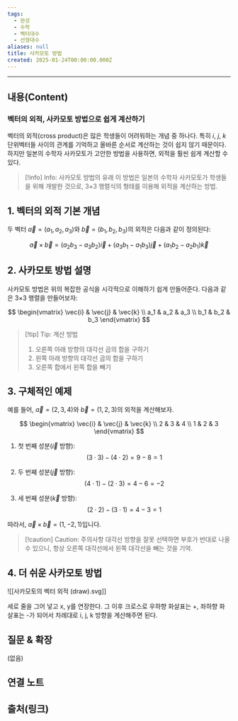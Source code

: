```yaml
---
tags:
  - 완성
  - 수학
  - 벡터대수
  - 선형대수
aliases: null
title: 사카모토 방법
created: 2025-01-24T00:00:00.000Z
---
```


---

## 내용(Content)

### 벡터의 외적, 사카모토 방법으로 쉽게 계산하기

벡터의 외적(cross product)은 많은 학생들이 어려워하는 개념 중 하나다. 특히 $i$, $j$, $k$ 단위벡터들 사이의 관계를 기억하고 올바른 순서로 계산하는 것이 쉽지 않기 때문이다. 하지만 일본의 수학자 사카모토가 고안한 방법을 사용하면, 외적을 훨씬 쉽게 계산할 수 있다.

> [!info] Info: 사카모토 방법의 유래
> 이 방법은 일본의 수학자 사카모토가 학생들을 위해 개발한 것으로, 3×3 행렬식의 형태를 이용해 외적을 계산하는 방법.

## 1. 벡터의 외적 기본 개념

두 벡터 $\vec{a}=(a_1, a_2, a_3)$와 $\vec{b}=(b_1, b_2, b_3)$의 외적은 다음과 같이 정의된다:

$$
\vec{a} \times \vec{b} = (a_2b_3-a_3b_2)\vec{i} + (a_3b_1-a_1b_3)\vec{j} + (a_1b_2-a_2b_1)\vec{k}
$$

## 2. 사카모토 방법 설명

사카모토 방법은 위의 복잡한 공식을 시각적으로 이해하기 쉽게 만들어준다. 다음과 같은 3×3 행렬을 만들어보자:


$$
\begin{vmatrix} 
\vec{i} & \vec{j} & \vec{k} \\
a_1 & a_2 & a_3 \\
b_1 & b_2 & b_3
\end{vmatrix}
$$

> [!tip] Tip: 계산 방법
> 1. 오른쪽 아래 방향의 대각선 곱의 합을 구하기
> 2. 왼쪽 아래 방향의 대각선 곱의 합을 구하기
> 3. 오른쪽 합에서 왼쪽 합을 빼기

## 3. 구체적인 예제

예를 들어, $\vec{a}=(2,3,4)$와 $\vec{b}=(1,2,3)$의 외적을 계산해보자.

$$
\begin{vmatrix} 
\vec{i} & \vec{j} & \vec{k} \\
2 & 3 & 4 \\
1 & 2 & 3
\end{vmatrix}
$$

1. 첫 번째 성분($\vec{i}$ 방향):
$$
(3 \cdot 3) - (4 \cdot 2) = 9 - 8 = 1
$$

2. 두 번째 성분($\vec{j}$ 방향):
$$
(4 \cdot 1) - (2 \cdot 3) = 4 - 6 = -2
$$

3. 세 번째 성분($\vec{k}$ 방향):
$$
(2 \cdot 2) - (3 \cdot 1) = 4 - 3 = 1
$$

따라서, $\vec{a} \times \vec{b} = (1,-2,1)$입니다.

> [!caution] Caution: 주의사항
> 대각선 방향을 잘못 선택하면 부호가 반대로 나올 수 있으니, 항상 오른쪽 대각선에서 왼쪽 대각선을 빼는 것을 기억.

## 4. 더 쉬운 사카모토 방법


![[사카모토의 벡터 외적 (draw).svg]]


세로 줄을 그어 넣고 x, y를 연장한다. 그 이후 크로스로 우하향 화살표는 +, 좌하향 화살표는 -가 되어서 차례대로 i, j, k 방향을 계산해주면 된다.

## 질문 & 확장

(없음)

## 연결 노트

## 출처(링크)






